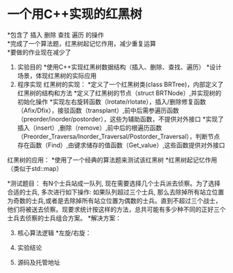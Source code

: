 <h1>一个用C++实现的红黑树</h1>
*包含了 插入 删除 查找 遍历 的操作<br>
*完成了一个算法题，红黑树起记忆作用，减少重复运算<br>
*要做的作业现在减少了

1.	实验目的
  	 *使用C++实现红黑树数据结构（插入、删除、查找、遍历）
	 *设计场景，体现红黑树的实际应用
2.	程序实现
 红黑树的实现：
 *定义了一个红黑树类(class BRTree)，内部定义了红黑树的结构和方法
		*定义了红黑树的节点（struct BRTNode）,并实现树的初始化操作
		*实现左右旋转函数（lrotate/rlotate），插入/删除修复函数（Afix/Dfix），接驳函数（transplant）,前中后需参遍历函数（preorder/inorder/postorder），这些为辅助函数，不提供对外接口
		*实现了插入（insert）,删除（remove）,前中后的根遍历函数（Preorder_Traversa/Inorder_Traversal/Postorder_Traversal），判断节点存在函数（Find）,由键求储存的值函数（Get_value）,这些函数提供对外接口


红黑树的应用：
	*使用了一个经典的算法题来测试该红黑树
*红黑树起记忆作用（类似于std::map）

*测试题目：
有N个士兵站成一队列, 现在需要选择几个士兵派去侦察。为了选择合适的士兵, 多次进行如下操作: 如果队列超过三个士兵, 那么去除掉所有站立位置为奇数的士兵,或者是去除掉所有站立位置为偶数的士兵。直到不超过三个战士，他们将被送去侦察。现要求统计按这样的方法，总共可能有多少种不同的正好三个士兵去侦察的士兵组合方案。
*解决方案：
 


3.	核心算法逻辑
*左旋/右旋：
		

4.	实验结论

5.	源码及托管地址

